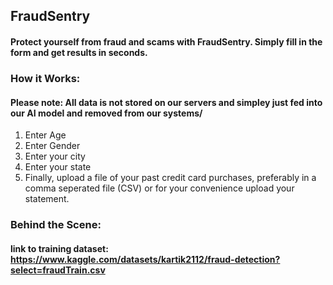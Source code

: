 ##  FraudSentry
#### Protect yourself from fraud and scams with FraudSentry. Simply fill in the form and get results in seconds. 

### How it Works: 
#### Please note: All data is not stored on our servers and simpley just fed into our AI model and removed from our systems/ 
<ol>
  <li>Enter Age</li>
  <li>Enter Gender</li>
  <li>Enter your city</li>
  <li>Enter your state</li>
  <li>Finally, upload a file of your past credit card purchases, preferably in a comma seperated file (CSV) or for your convenience upload your statement. </li>
</ol>


### Behind the Scene:


#### link to training dataset: https://www.kaggle.com/datasets/kartik2112/fraud-detection?select=fraudTrain.csv
